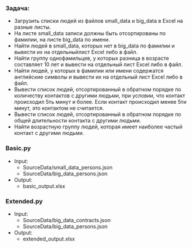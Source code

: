 ### Задача:
- Загрузить списки людей из файлов small_data и big_data в Excel на разные листы.
- На листе small_data записи должны быть отсортированы по фамилии, на листе big_data по имени.
- Найти людей в small_data, которых нет в big_data по фамилии и вывести их на отдельныйлист Excel либо в файл.
- Найти группу однофамильцев, у которых разница в возрасте составляет 10 лет и вывести на отдельный лист Excel либо в файл.
- Найти людей, у которых в фамилии или имени содержатся английские символы и вывести их на отдельный лист Excel либо в файл.
- Вывести список людей, отсортированный в обратном порядке по количеству контактов с другими людьми, при условии, что контакт происходил 5ть минут и более. Если контакт
происходил менее 5ти минут, это контактом не считается.
- Вывести список людей, отсортированный в обратном порядке по общей длительности контакта с другими людьми.
- Найти возрастную группу людей, которая имеет наиболее частый контакт с другими людьми.

### Basic.py
- Input:
  - SourceData/small_data_persons.json
  - SourceData/big_data_persons.json
- Output:
  - basic_output.xlsx
  
### Extended.py
- Input:
  - SourceData/big_data_contracts.json
  - SourceData/big_data_persons.json
- Output:
  - extended_output.xlsx
